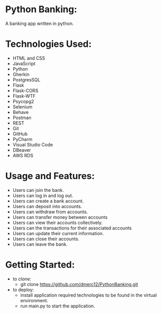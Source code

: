 # Python Banking:
A banking app written in python.

# Technologies Used:
- HTML and CSS
- JavaScript
- Python
- Gherkin
- PostgresSQL
- Flask
- Flask-CORS
- Flask-WTF
- Psycopg2
- Selenium
- Behave
- Postman
- REST
- Git
- GitHub
- PyCharm
- Visual Studio Code
- DBeaver
- AWS RDS

# Usage and Features:
- Users can join the bank.
- Users can log in and log out.
- Users can create a bank account.
- Users can deposit into accounts.
- Users can withdraw from accounts.
- Users can transfer money between accounts
- Users can view their accounts collectively.
- Users can the transactions for their associated accounts
- Users can update their current information.
- Users can close their accounts.
- Users can leave the bank.

# Getting Started:
- to clone: 
  - git clone https://github.com/dmerc12/PythonBanking.git
- to deploy:
  - install application required technologies to be found in the virtual environment.
  - run main.py to start the application.
